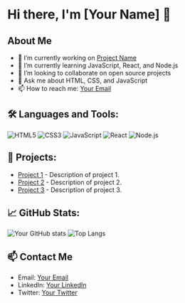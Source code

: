 # Hi there, I'm [Your Name] 👋

## About Me

- 🔭 I’m currently working on [Project Name](https://github.com/[Your-Username]/[Project-Name])
- 🌱 I’m currently learning JavaScript, React, and Node.js
- 👯 I’m looking to collaborate on open source projects
- 💬 Ask me about HTML, CSS, and JavaScript
- 📫 How to reach me: [Your Email](mailto:youremail@example.com)

## 🛠 Languages and Tools:

![HTML5](https://img.shields.io/badge/HTML5-E34F26?style=flat&logo=html5&logoColor=white)
![CSS3](https://img.shields.io/badge/CSS3-1572B6?style=flat&logo=css3&logoColor=white)
![JavaScript](https://img.shields.io/badge/JavaScript-F7DF1E?style=flat&logo=javascript&logoColor=black)
![React](https://img.shields.io/badge/React-61DAFB?style=flat&logo=react&logoColor=black)
![Node.js](https://img.shields.io/badge/Node.js-339933?style=flat&logo=nodedotjs&logoColor=white)

## 🚀 Projects:

- [Project 1](https://github.com/[Your-Username]/[Project-1]) - Description of project 1.
- [Project 2](https://github.com/[Your-Username]/[Project-2]) - Description of project 2.
- [Project 3](https://github.com/[Your-Username]/[Project-3]) - Description of project 3.

## 📈 GitHub Stats:

![Your GitHub stats](https://github-readme-stats.vercel.app/api?username=[Your-Username]&show_icons=true&hide_border=true&count_private=true&include_all_commits=true&theme=radical)
![Top Langs](https://github-readme-stats.vercel.app/api/top-langs/?username=[Your-Username]&layout=compact&theme=radical)

## 📫 Contact Me

- Email: [Your Email](mailto:youremail@example.com)
- LinkedIn: [Your LinkedIn](https://www.linkedin.com/in/[Your-LinkedIn-Username])
- Twitter: [Your Twitter](https://twitter.com/[Your-Twitter-Username])
